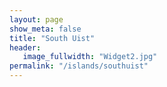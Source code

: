 ```yaml
---
layout: page
show_meta: false
title: "South Uist"
header:
   image_fullwidth: "Widget2.jpg"
permalink: "/islands/southuist"
---
```

